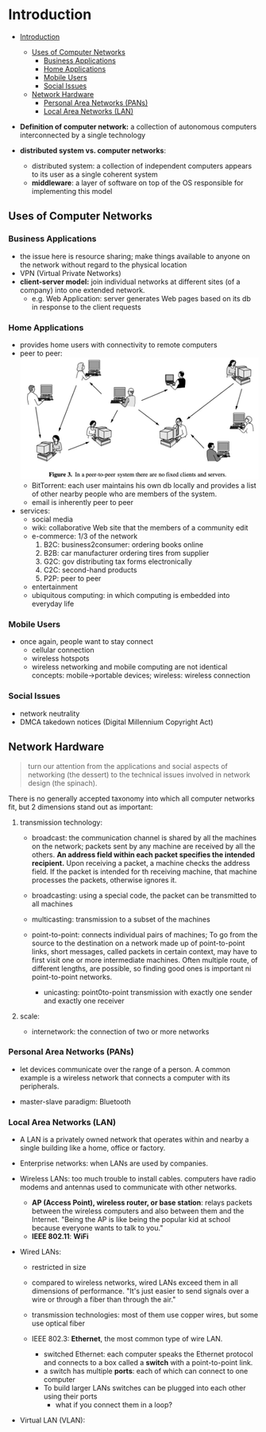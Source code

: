 # Introduction

- [Introduction](#introduction)
  - [Uses of Computer Networks](#uses-of-computer-networks)
    - [Business Applications](#business-applications)
    - [Home Applications](#home-applications)
    - [Mobile Users](#mobile-users)
    - [Social Issues](#social-issues)
  - [Network Hardware](#network-hardware)
    - [Personal Area Networks (PANs)](#personal-area-networks-pans)
    - [Local Area Networks (LAN)](#local-area-networks-lan)

- **Definition of computer network:** a collection of autonomous computers interconnected by a single technology
- **distributed system vs. computer networks**: 
  - distributed system: a collection of independent computers appears to its user as a single coherent system
  - **middleware**: a layer of software on top of the OS responsible for implementing this model
  
## Uses of Computer Networks
### Business Applications
- the issue here is resource sharing; make things available to anyone on the network without regard to the physical location
- VPN (Virtual Private Networks)
- **client-server model:** join individual networks at different sites (of a company) into one extended network.
  - e.g. Web Application: server generates Web pages based on its db in response to the client requests

### Home Applications
- provides home users with connectivity to remote computers
- peer to peer: ![](attach/fig3.p2p_network.png)
  - BitTorrent: each user maintains his own db locally and provides a list of other nearby people who are members of the system. 
  - email is inherently peer to peer
- services:
  - social media
  - wiki: collaborative Web site that the members of a community edit
  - e-commerce: 1/3 of the network
    1. B2C: business2consumer: ordering books online
    2. B2B: car manufacturer ordering tires from supplier
    3. G2C: gov distributing tax forms electronically
    4. C2C: second-hand products
    5. P2P: peer to peer
  - entertainment
  - ubiquitous computing: in which computing is embedded into everyday life
  
### Mobile Users
- once again, people want to stay connect
  - cellular connection
  - wireless hotspots
  - wireless networking and mobile computing are not identical concepts: mobile->portable devices; wireless: wireless connection

### Social Issues
- network neutrality
- DMCA takedown notices (Digital Millennium Copyright Act)


## Network Hardware
> turn our attention from the applications and social aspects of networking (the dessert) to the technical issues involved in network design (the spinach). 

There is no generally accepted taxonomy into which all computer networks fit, but 2 dimensions stand out as important:
1. transmission technology:
    - broadcast: the communication channel is shared by all the machines on the network; packets sent by any machine are received by all the others. **An address field within each packet specifies the intended recipient.** Upon receiving a packet, a machine checks the address field. If the packet is intended for th receiving machine, that machine processes the packets, otherwise ignores it.
    - broadcasting: using a special code, the packet can be transmitted to all machines
    - multicasting: transmission to a subset of the machines

    - point-to-point: connects individual pairs of machines; To go from the source to the destination on a network made up of point-to-point links, short messages, called packets in certain context, may have to first visit one or more intermediate machines. Often multiple route, of different lengths, are possible, so finding good ones is important ni point-to-point networks.
      - unicasting: point0to-point transmission with exactly one sender and exactly one receiver


2. scale:
    - internetwork: the connection of two or more networks

### Personal Area Networks (PANs)
- let devices communicate over the range of a person. A common example is a wireless network that connects a computer with its peripherals.

- master-slave paradigm: Bluetooth

### Local Area Networks (LAN)
- A LAN is a privately owned network that operates within and nearby a single building like a home, office or factory.

- Enterprise networks: when LANs are used by companies.

- Wireless LANs: too much trouble to install cables. computers have radio modems and antennas used to communicate with other networks.
  - **AP (Access Point), wireless router, or base station**: relays packets between the wireless computers and also between them and the Internet. "Being the AP is like being the popular kid at school because everyone wants to talk to you."
  - **IEEE 802.11**: **WiFi**

- Wired LANs:
  - restricted in size

  - compared to wireless networks, wired LANs exceed them in all dimensions of performance. "It's just easier to send signals over a wire or through a fiber than through the air."

  - transmission technologies: most of them use copper wires, but some use optical fiber

  - IEEE 802.3: **Ethernet**, the most common type of wire LAN.
    - switched Ethernet: each computer speaks the Ethernet protocol and connects to a box called a **switch** with a point-to-point link.
    - a switch has multiple **ports**: each of which can connect to one computer
    - To build larger LANs switches can be plugged into each other using their ports
      - what if you connect them in a loop? 

- Virtual LAN (VLAN): 